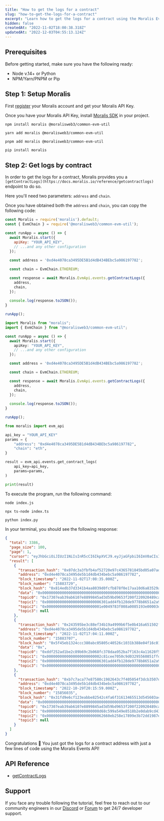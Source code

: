 ```yaml
---
title: "How to get the logs for a contract"
slug: "how-to-get-the-logs-for-a-contract"
excerpt: "Learn how to get the logs for a contract using the Moralis Events API."
hidden: false
createdAt: "2022-11-02T18:00:38.318Z"
updatedAt: "2022-12-03T04:55:13.124Z"
---
```

## Prerequisites

Before getting started, make sure you have the following ready:

- Node v.14+ or Python
- NPM/Yarn/PNPM or Pip

## Step 1: Setup Moralis

First [register](https://docs.moralis.io/docs/quickstart) your Moralis account and get your Moralis API Key.

Once you have your Moralis API Key, install [Moralis SDK](https://docs.moralis.io/docs/moralis-sdk) in your project.

```shell npm
npm install moralis @moralisweb3/common-evm-util
```
```shell yarn
yarn add moralis @moralisweb3/common-evm-util
```
```shell pnpm
pnpm add moralis @moralisweb3/common-evm-util
```
```python pip
pip install moralis
```



## Step 2: Get logs by contract

In order to get the logs for a contract, Moralis provides you a `[getContractLogs](https://docs.moralis.io/reference/getcontractlogs)` endpoint to do so.

Here you'll need two parameters: `address` and `chain`.

Once you have obtained both the `address` and `chain`, you can copy the following code:

```javascript index.js
const Moralis = require('moralis').default;
const { EvmChain } = require('@moralisweb3/common-evm-util');

const runApp = async () => {
  await Moralis.start({
    apiKey: "YOUR_API_KEY",
    // ...and any other configuration
  });
  
  const address = '0xd4e4078ca3495DE5B1d4dB434BEbc5a986197782';

  const chain = EvmChain.ETHEREUM;

  const response = await Moralis.EvmApi.events.getContractLogs({
    address,
    chain,
  });
  
  console.log(response.toJSON());
}

runApp();
```
```typescript index.ts
import Moralis from "moralis";
import { EvmChain } from "@moralisweb3/common-evm-util";

const runApp = async () => {
  await Moralis.start({
    apiKey: "YOUR_API_KEY",
    // ...and any other configuration
  });

  const address = '0xd4e4078ca3495DE5B1d4dB434BEbc5a986197782';

  const chain = EvmChain.ETHEREUM;

  const response = await Moralis.EvmApi.events.getContractLogs({
    address,
    chain,
  });
  
  console.log(response.toJSON());
}

runApp();
```
```python index.py
from moralis import evm_api

api_key = "YOUR_API_KEY"
params = {
    "address": "0xd4e4078ca3495DE5B1d4dB434BEbc5a986197782", 
    "chain": "eth", 
}

result = evm_api.events.get_contract_logs(
    api_key=api_key,
    params=params,
)

print(result)
```



To execute the program, run the following command:

```shell Shell (JavaScript)
node index.js
```
```Text Shell (TypeScript)
npx ts-node index.ts
```
```python Shell (Python)
python index.py
```



In your terminal, you should see the following response:

```json
{
  "total": 3386,
  "page_size": 100,
  "page": 1,
  "cursor": "eyJhbGciOiJIUzI1NiIsInR5cCI6IkpXVCJ9.eyJjaGFpbiI6ImV0aCIsImNoYWluX25hbWUiOiJtYWlubmV0Iiwic3ViZG9tYWluIjpudWxsLCJhcGlLZXlJZCI6MTkwNjU5LCJjdXJzb3IiOm51bGwsImZ1bmN0aW9uTmFtZSI6bnVsbCwiYWRkcmVzcyI6IjB4ZDRlNDA3OGNhMzQ5NWRlNWIxZDRkYjQzNGJlYmM1YTk4NjE5Nzc4MiIsImZyb21fYmxvY2siOm51bGwsInRvX2Jsb2NrIjoiMTUwNzIxODkiLCJmcm9tX2RhdGUiOm51bGwsInRvX2RhdGUiOm51bGwsInNvcnQiOiJkZXNjIiwibGltaXQiOjEwMCwidG90YWwiOjMzODYsInBhZ2UiOjEsImtleXMiOlsiMTUwNzIxODkiXSwib2Zmc2V0IjoxLCJpYXQiOjE2Njc0MTIyNjR9.CUyM77Lz6JVRz6TT8xlrM3MVzuMj5WUyznkqsl3wZS4",
  "result": [
    {
      "transaction_hash": "0x07dc3a3fbfb4af52720e97c4365781845bd05a07adaab358bd564ae05b23a9bc",
      "address": "0xd4e4078ca3495de5b1d4db434bebc5a986197782",
      "block_timestamp": "2022-11-02T17:08:35.000Z",
      "block_number": "15883729",
      "block_hash": "0x814edb37d3341b4aa8039d0fcfb878f0e17aa10d6a83529a7734972ee5e0a63f",
      "data": "0x0000000000000000000000000000000000000000000000000000000000000001",
      "topic0": "0x17307eab39ab6107e8899845ad3d59bd9653f200f220920489ca2b5937696c31",
      "topic1": "0x0000000000000000000000006301add4fb128de9778b8651a2a9278b86761423",
      "topic2": "0x0000000000000000000000001e0049783f008a0085193e00003d00cd54003c71",
      "topic3": null
    },
    {
      "transaction_hash": "0x243595be3c88ef34b19a4999b6f5e0b416a651502fe9c71243378fb014bddebf",
      "address": "0xd4e4078ca3495de5b1d4db434bebc5a986197782",
      "block_timestamp": "2022-11-02T17:04:11.000Z",
      "block_number": "15883707",
      "block_hash": "0x5f45eb1324ccc380abc05805c40526c1031b388e04f16c01519b4a3fda2b98fd",
      "data": "0x",
      "topic0": "0xddf252ad1be2c89b69c2b068fc378daa952ba7f163c4a11628f55a4df523b3ef",
      "topic1": "0x0000000000000000000000002c81cee7050c9d03295560851ffde123bdf9696a",
      "topic2": "0x0000000000000000000000006301add4fb128de9778b8651a2a9278b86761423",
      "topic3": "0x00000000000000000000000000000000000000000000000000000000000001f9"
    },
    {
      "transaction_hash": "0xb7c7aca77e87580c1982643c7f405054f3dcb3507d76a87cd209df07417ebd44",
      "address": "0xd4e4078ca3495de5b1d4db434bebc5a986197782",
      "block_timestamp": "2022-10-29T20:15:59.000Z",
      "block_number": "15856035",
      "block_hash": "0x31fd9e6cf123eabbe82542c4fa6f31613465513d545603acbfb3bd765cb85b8b",
      "data": "0x0000000000000000000000000000000000000000000000000000000000000000",
      "topic0": "0x17307eab39ab6107e8899845ad3d59bd9653f200f220920489ca2b5937696c31",
      "topic1": "0x000000000000000000000000d68c599a549e8518b2e0dab9cd437c930ac2f12b",
      "topic2": "0x00000000000000000000000062660eb258e17899e3b72dd1987e62d1022f1157",
      "topic3": null
    }
  ]
}  
```



Congratulations 🥳 You just got the logs for a contract address with just a few lines of code using the Moralis Events API!

## API Reference

- [getContractLogs](https://docs.moralis.io/reference/getcontractlogs)

## Support

If you face any trouble following the tutorial, feel free to reach out to our community engineers in our [Discord](https://moralis.io/discord) or [Forum](https://forum.moralis.io) to get 24/7 developer support.